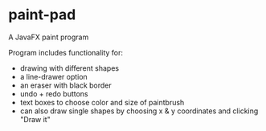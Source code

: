 # paint-pad
A JavaFX paint program

Program includes functionality for:
- drawing with different shapes
- a line-drawer option
- an eraser with black border
- undo + redo buttons
- text boxes to choose color and size of paintbrush
- can also draw single shapes by choosing x & y coordinates and clicking "Draw it"
